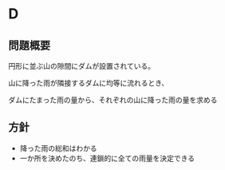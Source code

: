 # D
## 問題概要
円形に並ぶ山の隙間にダムが設置されている。

山に降った雨が隣接するダムに均等に流れるとき、

ダムにたまった雨の量から、それぞれの山に降った雨の量を求める

## 方針
 - 降った雨の総和はわかる
 - 一か所を決めたのち、連鎖的に全ての雨量を決定できる